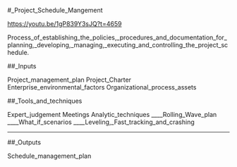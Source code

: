 #_Project_Schedule_Mangement

https://youtu.be/1gP839Y3sJQ?t=4659

Process_of_establishing_the_policies,_procedures_and_documentation_for_planning,_developing,_managing,_executing_and_controlling_the_project_schedule.

##_Inputs

Project_management_plan
Project_Charter
Enterprise_environmental_factors
Organizational_process_assets

##_Tools_and_techniques

Expert_judgement
Meetings
Analytic_techniques
____Rolling_Wave_plan
____What_if_scenarios
____Leveling,_Fast_tracking_and_crashing
____
##_Outputs

Schedule_management_plan


